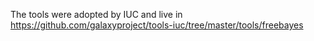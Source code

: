 The tools were adopted by IUC and live in https://github.com/galaxyproject/tools-iuc/tree/master/tools/freebayes
